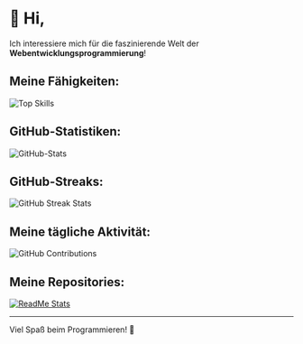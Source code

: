 # 👋 Hi,

Ich interessiere mich für die faszinierende Welt der **Webentwicklungsprogrammierung**!

## Meine Fähigkeiten:
![Top Skills](https://github-readme-stats.vercel.app/api/top-langs/?username=0xclear&layout=compact)

## GitHub-Statistiken:
![GitHub-Stats](https://github-readme-stats.vercel.app/api?username=0xclear&show=reviews,discussions_started,discussions_answered,prs_merged,prs_merged_percentage)

## GitHub-Streaks:
![GitHub Streak Stats](https://github-readme-streak-stats.herokuapp.com/?user=0xclear)

## Meine tägliche Aktivität:
![GitHub Contributions](https://github-readme-activity-graph.cyclic.app/graph?username=0xclear&bg_color=ffffff&color=2bbc8a&line=2bbc8a&point=000000&area=true&area_color=2bbc8a)

## Meine Repositories:
[![ReadMe Stats](https://github-readme-stats.vercel.app/api/pin/?username=0xclear&repo=dein-repository-name)](https://github.com/0xclear/dein-repository-name)

---
Viel Spaß beim Programmieren! 🚀
